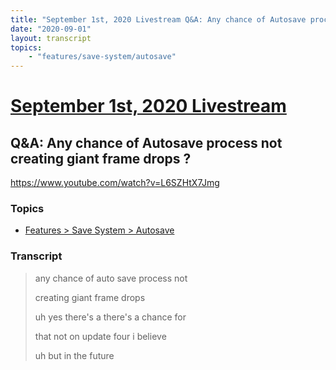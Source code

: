 ```yaml
---
title: "September 1st, 2020 Livestream Q&A: Any chance of Autosave process not creating giant frame drops ?"
date: "2020-09-01"
layout: transcript
topics:
    - "features/save-system/autosave"
---
```

# [September 1st, 2020 Livestream](../2020-09-01.md)
## Q&A: Any chance of Autosave process not creating giant frame drops ?
https://www.youtube.com/watch?v=L6SZHtX7Jmg

### Topics
* [Features > Save System > Autosave](../topics/features/save-system/autosave.md)

### Transcript

> any chance of auto save process not
>
> creating giant frame drops
>
> uh yes there's a there's a chance for
>
> that not on update four i believe
>
> uh but in the future
>
